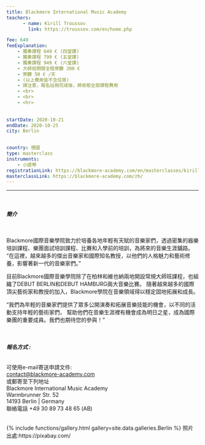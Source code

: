 ```yaml
---
title: Blackmore International Music Academy
teachers:
      - name: Kirill Troussov
        link: https://troussov.com/en/home.php

fee: 649
feeExplanation: 
    - 獨奏課程 649 € (四堂課)
    - 獨奏課程 799 € (五堂課)
    - 獨奏課程 949 € (六堂課)
    - 大師班期間全程旁聽 200 € 
    - 旁聽 50 € /天   
    - (以上費用皆不含住宿)
    - 請注意，報名註冊完成後，將收取全部課程費用
    - <br>
    - <br>
    - <hr>
    
        
startDate: 2020-10-21
endDate: 2020-10-25
city: Berlin 
      

country: 德國
type: masterclass
instruments:
    - 小提琴
registrationLink: https://blackmore-academy.com/en/masterclasses/kirill-troussov
masterclassLink: https://blackmore-academy.com/zh/
---
```

<hr/>
<br>




###### __簡介__<br>  
<br>
Blackmore國際音樂學院致力於培養各地年輕有天賦的音樂家們，透過密集的器樂培訓課程、樂團面試培訓課程、比賽和入學前的培訓，為將來的音樂生涯鋪路。
“在這裡，越來越多的傑出音樂家和國際知名教授，以他們的人格魅力和藝術修養，影響著新一代的音樂家們。”<br>

目前Blackmore國際音樂學院除了在柏林和維也納兩地開設常規大師班課程，也組織了DEBUT BERLIN和DEBUT HAMBURG兩大音樂比賽。
隨著越來越多的國際頂尖藝術家和教授的加入，Blackmore學院在音樂領域得以穩定固地拓展和成長。

“我們為年輕的音樂家們提供了眾多公開演奏和拓展音樂技能的機會，以不同的活動支持年輕的藝術家們，
幫助他們在音樂生涯裡有機會成為明日之星，成為國際樂團的重要成員。我們也期待您的參與！”

<br>

###### __報名方式 :__<br>  
可使用e-mail寄送申請文件:<br>
contact@blackmore-academy.com<br>
或郵寄至下列地址<br>
Blackmore International Music Academy<br>
Warmbrunner Str. 52<br>
14193 Berlin | Germany <br>
聯絡電話 +49 30 89 73 48 65 (AB)<br>

<br>
{% include functions/gallery.html gallery=site.data.galleries.Berlin %}
照片出處:https://pixabay.com/
